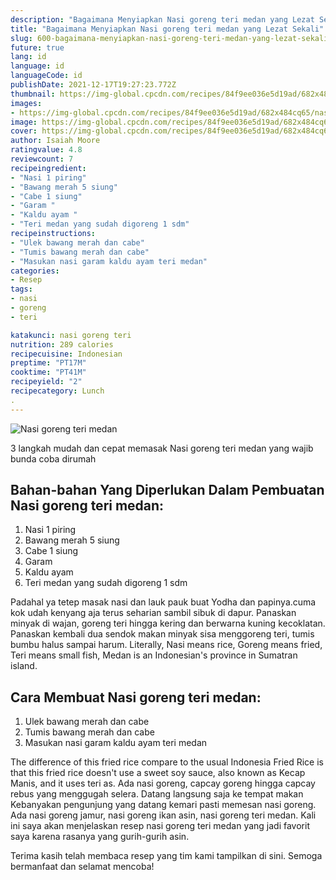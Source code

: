 ```yaml
---
description: "Bagaimana Menyiapkan Nasi goreng teri medan yang Lezat Sekali"
title: "Bagaimana Menyiapkan Nasi goreng teri medan yang Lezat Sekali"
slug: 600-bagaimana-menyiapkan-nasi-goreng-teri-medan-yang-lezat-sekali
future: true
lang: id
language: id
languageCode: id
publishDate: 2021-12-17T19:27:23.772Z 
thumbnail: https://img-global.cpcdn.com/recipes/84f9ee036e5d19ad/682x484cq65/nasi-goreng-teri-medan-foto-resep-utama.png
images:
- https://img-global.cpcdn.com/recipes/84f9ee036e5d19ad/682x484cq65/nasi-goreng-teri-medan-foto-resep-utama.png
image: https://img-global.cpcdn.com/recipes/84f9ee036e5d19ad/682x484cq65/nasi-goreng-teri-medan-foto-resep-utama.png
cover: https://img-global.cpcdn.com/recipes/84f9ee036e5d19ad/682x484cq65/nasi-goreng-teri-medan-foto-resep-utama.png
author: Isaiah Moore
ratingvalue: 4.8
reviewcount: 7
recipeingredient:
- "Nasi 1 piring"
- "Bawang merah 5 siung"
- "Cabe 1 siung"
- "Garam "
- "Kaldu ayam "
- "Teri medan yang sudah digoreng 1 sdm"
recipeinstructions:
- "Ulek bawang merah dan cabe"
- "Tumis bawang merah dan cabe"
- "Masukan nasi garam kaldu ayam teri medan"
categories:
- Resep
tags:
- nasi
- goreng
- teri

katakunci: nasi goreng teri 
nutrition: 289 calories
recipecuisine: Indonesian
preptime: "PT17M"
cooktime: "PT41M"
recipeyield: "2"
recipecategory: Lunch
. 
---
```



![Nasi goreng teri medan](https://img-global.cpcdn.com/recipes/84f9ee036e5d19ad/682x484cq65/nasi-goreng-teri-medan-foto-resep-utama.png)

3 langkah mudah dan cepat memasak  Nasi goreng teri medan yang wajib bunda coba dirumah

<!--inarticleads1-->

## Bahan-bahan Yang Diperlukan Dalam Pembuatan Nasi goreng teri medan:

1. Nasi 1 piring
1. Bawang merah 5 siung
1. Cabe 1 siung
1. Garam 
1. Kaldu ayam 
1. Teri medan yang sudah digoreng 1 sdm

Padahal ya tetep masak nasi dan lauk pauk buat Yodha dan papinya.cuma kok udah kenyang aja terus seharian sambil sibuk di dapur. Panaskan minyak di wajan, goreng teri hingga kering dan berwarna kuning kecoklatan. Panaskan kembali dua sendok makan minyak sisa menggoreng teri, tumis bumbu halus sampai harum. Literally, Nasi means rice, Goreng means fried, Teri means small fish, Medan is an Indonesian&#39;s province in Sumatran island. 

<!--inarticleads2-->

## Cara Membuat Nasi goreng teri medan:

1. Ulek bawang merah dan cabe
1. Tumis bawang merah dan cabe
1. Masukan nasi garam kaldu ayam teri medan


The difference of this fried rice compare to the usual Indonesia Fried Rice is that this fried rice doesn&#39;t use a sweet soy sauce, also known as Kecap Manis, and it uses teri as. Ada nasi goreng, capcay goreng hingga capcay rebus yang menggugah selera. Datang langsung saja ke tempat makan Kebanyakan pengunjung yang datang kemari pasti memesan nasi goreng. Ada nasi goreng jamur, nasi goreng ikan asin, nasi goreng teri medan. Kali ini saya akan menjelaskan resep nasi goreng teri medan yang jadi favorit saya karena rasanya yang gurih-gurih asin. 

Terima kasih telah membaca resep yang tim kami tampilkan di sini. Semoga bermanfaat dan selamat mencoba!
